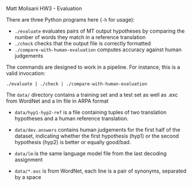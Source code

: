 Matt Molisani
HW3 - Evaluation

There are three Python programs here (`-h` for usage):

 - `./evaluate` evaluates pairs of MT output hypotheses by comparing the number of words they match in a reference translation
 - `./check` checks that the output file is correctly formatted
 - `./compare-with-human-evaluation` computes accuracy against human judgements 

The commands are designed to work in a pipeline. For instance, this is a valid invocation:

    ./evaluate | ./check | ./compare-with-human-evaluation

The `data/` directory contains a training set and a test set as well as .exc from WordNet and a lm file in ARPA format

 - `data/hyp1-hyp2-ref` is a file containing tuples of two translation hypotheses and a human reference translation.

 - `data/dev.answers` contains human judgements for the first half of the dataset, indicating whether the first hypothesis (hyp1) or the second hypothesis (hyp2) is better or equally good/bad.

 - `data/lm` is the same language model file from the last decoding assignment

 - `data/*.exc` is from WordNet, each line is a pair of synonyms, separated by a space
